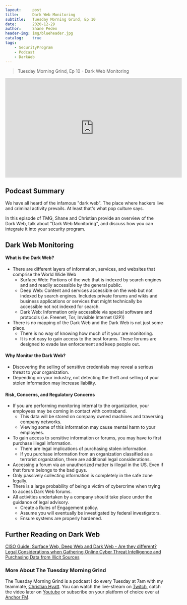 ```yaml
---
layout: 	post
title:  	Dark Web Monitoring
subtitle: 	Tuesday Morning Grind, Ep 10
date:   	2020-12-29
author: 	Shane Peden
header-img: img/blueheader.jpg
catalog: 	true
tags:
    - SecurityProgram
    - Podcast
    - DarkWeb
---
```


> Tuesday Morning Grind, Ep 10 - Dark Web Monitoring
<iframe width="560" height="315" src="https://www.youtube.com/embed/cpCdPenJ-9Q" frameborder="0" allow="accelerometer; autoplay; clipboard-write; encrypted-media; gyroscope; picture-in-picture" allowfullscreen></iframe>

## Podcast Summary ##
We have all heard of the infamous "dark web". The place where hackers live and criminal activity prevails. At least that's what pop culture says. 

In this episode of TMG, Shane and Christian provide an overview of the Dark Web, talk about "Dark Web Monitoring", and discuss how you can integrate it into your security program. 

## Dark Web Monitoring ##

#### What is the Dark Web? ####
+ There are different layers of information, services, and websites that comprise the World Wide Web
	- Surface Web: Portions of the web that is indexed by search engines and and readily accessible by the general public. 
	- Deep Web: Content and services accessible on the web but not indexed by search engines. Includes private forums and wikis and business applications or services that might technically be accessible not not indexed for search. 
	- Dark Web: Information only accessible via special software and protocols (i.e. Freenet, Tor, Invisible Internet (I2P))
+ There is no mapping of the Dark Web and the Dark Web is not just some place.
	- There is no way of knowing how much of it your are monitoring.
	- It is not easy to gain access to the best forums. These forums are designed to evade law enforcement and keep people out. 

#### Why Monitor the Dark Web? ####
+ Discovering the selling of sensitive credentials may reveal a serious threat to your organization. 
+ Depending on your industry, not detecting the theft and selling of your stolen information may increase liability.
		
#### Risk, Concerns, and Regulatory Concerns  ####
+ If you are performing monitoring internal to the organization, your employees may be coming in contact with contraband. 
	- This data will be stored on company owned machines and traversing company networks. 
	- Viewing some of this information may cause mental harm to your employees. 
+ To gain access to sensitive information or forums, you may have to first purchase illegal information. 
	- There are legal implications of purchasing stolen information.
	- If you purchase information from an organization classified as a terrorist organization, there are additional legal considerations. 
+ Accessing a forum via an unauthorized matter is illegal in the US. Even if that forum belongs to the bad guys. 
+ Only passively collecting information is completely in the safe zone legally. 
+ There is a large probability of being a victim of cybercrime when trying to access Dark Web forums. 
+ All activities undertaken by a company should take place under the guidance of legal advisory.
	- Create a Rules of Engagement policy.
	- Assume you will eventually be investigated by federal investigators.
	- Ensure systems are properly hardened.

## Further Reading on Dark Web ##
[CISO Guide: Surface Web, Deep Web and Dark Web - Are they different?](https://www.cisoplatform.com/profiles/blogs/surface-web-deep-web-and-dark-web-are-they-different)
[Legal Considerations when Gathering Online Cyber Threat Intelligence and Purchasing Data from Illicit Sources](https://www.justice.gov/criminal-ccips/page/file/1252341/download)

### More About The Tuesday Morning Grind
The Tuesday Morning Grind is a podcast I do every Tuesday at 7am with my teammate, [Christian Hyatt](https://www.linkedin.com/in/christianhyatt/).  You can watch the live-stream on [Twitch](https://www.twitch.tv/risk3sixty), catch the video later on [Youtube](https://www.youtube.com/channel/UCjcD3Vc3Z1FSncd2BvRp9vQ/featured) or subscribe on your platform of choice over at [Anchor FM](https://anchor.fm/risk3sixty).



